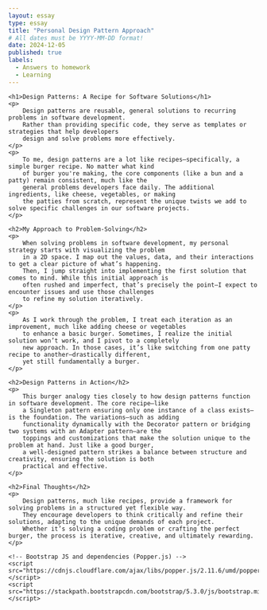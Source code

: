 ```yaml
---
layout: essay
type: essay
title: "Personal Design Pattern Approach"
# All dates must be YYYY-MM-DD format!
date: 2024-12-05
published: true
labels:
  - Answers to homework
  - Learning
---
```


<html lang="en">
<head>
    <meta charset="UTF-8">
    <meta name="viewport" content="width=device-width, initial-scale=1.0">
    <title>Design Patterns: A Recipe for Software Solutions</title>
    <!-- Bootstrap CSS -->
    <link href="https://stackpath.bootstrapcdn.com/bootstrap/5.3.0/css/bootstrap.min.css" rel="stylesheet">
</head>
<body>

    <h1>Design Patterns: A Recipe for Software Solutions</h1>
    <p>
        Design patterns are reusable, general solutions to recurring problems in software development. 
        Rather than providing specific code, they serve as templates or strategies that help developers 
        design and solve problems more effectively.
    </p>
    <p>
        To me, design patterns are a lot like recipes—specifically, a simple burger recipe. No matter what kind 
        of burger you're making, the core components (like a bun and a patty) remain consistent, much like the 
        general problems developers face daily. The additional ingredients, like cheese, vegetables, or making 
        the patties from scratch, represent the unique twists we add to solve specific challenges in our software projects.
    </p>

    <h2>My Approach to Problem-Solving</h2>
    <p>
        When solving problems in software development, my personal strategy starts with visualizing the problem 
        in a 2D space. I map out the values, data, and their interactions to get a clear picture of what’s happening. 
        Then, I jump straight into implementing the first solution that comes to mind. While this initial approach is 
        often rushed and imperfect, that’s precisely the point—I expect to encounter issues and use those challenges 
        to refine my solution iteratively.
    </p>
    <p>
        As I work through the problem, I treat each iteration as an improvement, much like adding cheese or vegetables 
        to enhance a basic burger. Sometimes, I realize the initial solution won’t work, and I pivot to a completely 
        new approach. In those cases, it’s like switching from one patty recipe to another—drastically different, 
        yet still fundamentally a burger.
    </p>

    <h2>Design Patterns in Action</h2>
    <p>
        This burger analogy ties closely to how design patterns function in software development. The core recipe—like 
        a Singleton pattern ensuring only one instance of a class exists—is the foundation. The variations—such as adding 
        functionality dynamically with the Decorator pattern or bridging two systems with an Adapter pattern—are the 
        toppings and customizations that make the solution unique to the problem at hand. Just like a good burger, 
        a well-designed pattern strikes a balance between structure and creativity, ensuring the solution is both 
        practical and effective.
    </p>

    <h2>Final Thoughts</h2>
    <p>
        Design patterns, much like recipes, provide a framework for solving problems in a structured yet flexible way. 
        They encourage developers to think critically and refine their solutions, adapting to the unique demands of each project. 
        Whether it’s solving a coding problem or crafting the perfect burger, the process is iterative, creative, and ultimately rewarding.
    </p>

    <!-- Bootstrap JS and dependencies (Popper.js) -->
    <script src="https://cdnjs.cloudflare.com/ajax/libs/popper.js/2.11.6/umd/popper.min.js"></script>
    <script src="https://stackpath.bootstrapcdn.com/bootstrap/5.3.0/js/bootstrap.min.js"></script>
</body>
</html>